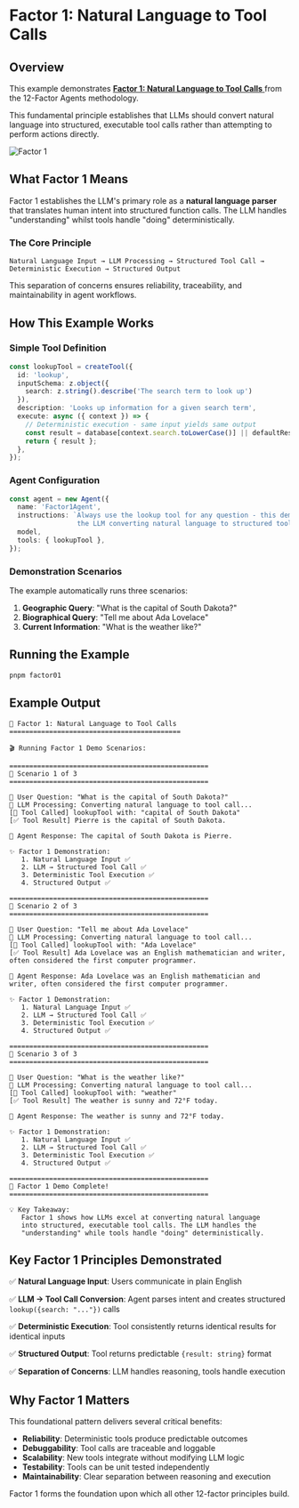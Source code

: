 # Factor 1: Natural Language to Tool Calls

## Overview

This example demonstrates [**Factor 1: Natural Language to Tool Calls** ](https://github.com/humanlayer/12-factor-agents/blob/main/content/factor-01-natural-language-to-tool-calls.md) from the 12-Factor Agents methodology.

This fundamental principle establishes that LLMs should convert natural language into structured, executable tool calls rather than attempting to perform actions directly.

![Factor 1](./factor-01.gif)

## What Factor 1 Means

Factor 1 establishes the LLM's primary role as a **natural language parser** that translates human intent into structured function calls. The LLM handles "understanding" whilst tools handle "doing" deterministically.

### The Core Principle

```
Natural Language Input → LLM Processing → Structured Tool Call → Deterministic Execution → Structured Output
```

This separation of concerns ensures reliability, traceability, and maintainability in agent workflows.

## How This Example Works

### Simple Tool Definition

```typescript
const lookupTool = createTool({
  id: 'lookup',
  inputSchema: z.object({
    search: z.string().describe('The search term to look up')
  }),
  description: 'Looks up information for a given search term',
  execute: async ({ context }) => {
    // Deterministic execution - same input yields same output
    const result = database[context.search.toLowerCase()] || defaultResponse;
    return { result };
  },
});
```

### Agent Configuration

```typescript
const agent = new Agent({
  name: 'Factor1Agent',
  instructions: `Always use the lookup tool for any question - this demonstrates
                 the LLM converting natural language to structured tool calls.`,
  model,
  tools: { lookupTool },
});
```

### Demonstration Scenarios

The example automatically runs three scenarios:
1. **Geographic Query**: "What is the capital of South Dakota?"
2. **Biographical Query**: "Tell me about Ada Lovelace"
3. **Current Information**: "What is the weather like?"

## Running the Example

```bash
pnpm factor01
```

## Example Output

```
🎯 Factor 1: Natural Language to Tool Calls
===========================================

🎬 Running Factor 1 Demo Scenarios:

==================================================
📍 Scenario 1 of 3
==================================================

📝 User Question: "What is the capital of South Dakota?"
🧠 LLM Processing: Converting natural language to tool call...
[🔧 Tool Called] lookupTool with: "capital of South Dakota"
[✅ Tool Result] Pierre is the capital of South Dakota.

💬 Agent Response: The capital of South Dakota is Pierre.

✨ Factor 1 Demonstration:
   1. Natural Language Input ✅
   2. LLM → Structured Tool Call ✅
   3. Deterministic Tool Execution ✅
   4. Structured Output ✅

==================================================
📍 Scenario 2 of 3
==================================================

📝 User Question: "Tell me about Ada Lovelace"
🧠 LLM Processing: Converting natural language to tool call...
[🔧 Tool Called] lookupTool with: "Ada Lovelace"
[✅ Tool Result] Ada Lovelace was an English mathematician and writer, often considered the first computer programmer.

💬 Agent Response: Ada Lovelace was an English mathematician and writer, often considered the first computer programmer.

✨ Factor 1 Demonstration:
   1. Natural Language Input ✅
   2. LLM → Structured Tool Call ✅
   3. Deterministic Tool Execution ✅
   4. Structured Output ✅

==================================================
📍 Scenario 3 of 3
==================================================

📝 User Question: "What is the weather like?"
🧠 LLM Processing: Converting natural language to tool call...
[🔧 Tool Called] lookupTool with: "weather"
[✅ Tool Result] The weather is sunny and 72°F today.

💬 Agent Response: The weather is sunny and 72°F today.

✨ Factor 1 Demonstration:
   1. Natural Language Input ✅
   2. LLM → Structured Tool Call ✅
   3. Deterministic Tool Execution ✅
   4. Structured Output ✅

==================================================
🎉 Factor 1 Demo Complete!
==================================================

💡 Key Takeaway:
   Factor 1 shows how LLMs excel at converting natural language
   into structured, executable tool calls. The LLM handles the
   "understanding" while tools handle "doing" deterministically.
```

## Key Factor 1 Principles Demonstrated

✅ **Natural Language Input**: Users communicate in plain English

✅ **LLM → Tool Call Conversion**: Agent parses intent and creates structured `lookup({search: "..."})` calls

✅ **Deterministic Execution**: Tool consistently returns identical results for identical inputs

✅ **Structured Output**: Tool returns predictable `{result: string}` format

✅ **Separation of Concerns**: LLM handles reasoning, tools handle execution

## Why Factor 1 Matters

This foundational pattern delivers several critical benefits:

- **Reliability**: Deterministic tools produce predictable outcomes
- **Debuggability**: Tool calls are traceable and loggable
- **Scalability**: New tools integrate without modifying LLM logic
- **Testability**: Tools can be unit tested independently
- **Maintainability**: Clear separation between reasoning and execution

Factor 1 forms the foundation upon which all other 12-factor principles build.
